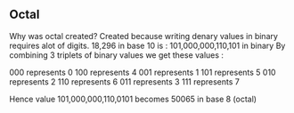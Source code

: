 ## Octal
Why was octal created? Created because writing denary values in binary requires alot of digits. 18,296 in base 10 is : 101,000,000,110,101 in binary
By combining 3 triplets of binary values we get these values :

000 represents 0 	100 represents 4
001 represents 1 	101 represents 5
010 represents 2 	110 represents 6
011 represents 3 	111 represents 7

Hence value 101,000,000,110,0101 becomes 50065 in base 8 (octal)

